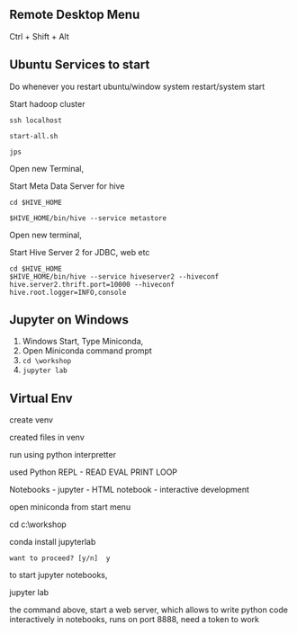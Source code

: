 ## Remote Desktop Menu

Ctrl + Shift + Alt

## Ubuntu Services to start

Do whenever you restart ubuntu/window system restart/system start

Start hadoop cluster

```
ssh localhost

start-all.sh

jps 
```

Open new Terminal,

Start Meta Data Server for hive

```
cd $HIVE_HOME 

$HIVE_HOME/bin/hive --service metastore
```

Open new terminal, 

Start Hive Server 2 for JDBC, web etc

```
cd $HIVE_HOME
$HIVE_HOME/bin/hive --service hiveserver2 --hiveconf hive.server2.thrift.port=10000 --hiveconf hive.root.logger=INFO,console
```


## Jupyter on Windows

1. Windows Start, Type Miniconda, 
2. Open Miniconda command prompt
3. `cd \workshop`
4. `jupyter lab`



## Virtual Env


create venv

created files in venv 

run using python interpretter

used Python REPL -  READ EVAL PRINT LOOP

Notebooks - jupyter  - HTML notebook - interactive development

open miniconda from start menu

cd c:\workshop


conda install jupyterlab

    want to proceed? [y/n]  y

to start jupyter notebooks,

jupyter lab

the command above, start  a web server, which allows to write python code 
interactively in notebooks, runs on port 8888, need a token to work
